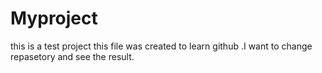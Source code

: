 # Myproject
this is a test project
this file was created to learn github .I want to change repasetory and see the result.

